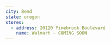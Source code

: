 ```yaml
---
city: Bend
state: oregon
stores:
  - address: 20120 Pinebrook Boulevard
    name: Walmart - COMING SOON
---
```

